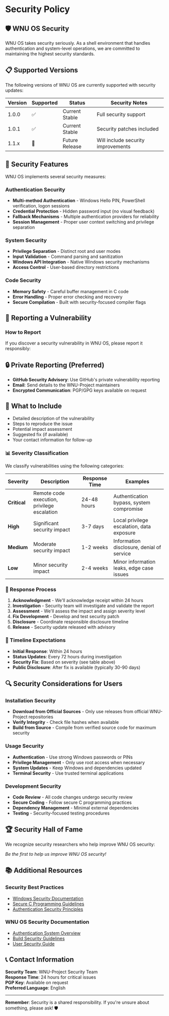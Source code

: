 # Security Policy

## 🛡️ WNU OS Security

WNU OS takes security seriously. As a shell environment that handles authentication and system-level operations, we are committed to maintaining the highest security standards.

## 📋 Supported Versions

The following versions of WNU OS are currently supported with security updates:

| Version | Supported          | Status | Security Notes |
| ------- | ------------------ | ------ | -------------- |
| 1.0.0   | :white_check_mark: | Current Stable | Full security support |
| 1.0.1   | :white_check_mark: | Current Stable | Security patches included |
| 1.1.x   | :construction:     | Future Release | Will include security improvements |

## 🔐 Security Features

WNU OS implements several security measures:

### Authentication Security

- **Multi-method Authentication** - Windows Hello PIN, PowerShell verification, logon sessions
- **Credential Protection** - Hidden password input (no visual feedback)
- **Fallback Mechanisms** - Multiple authentication providers for reliability
- **Session Management** - Proper user context switching and privilege separation

### System Security  

- **Privilege Separation** - Distinct root and user modes
- **Input Validation** - Command parsing and sanitization
- **Windows API Integration** - Native Windows security mechanisms
- **Access Control** - User-based directory restrictions

### Code Security

- **Memory Safety** - Careful buffer management in C code
- **Error Handling** - Proper error checking and recovery
- **Secure Compilation** - Built with security-focused compiler flags

## 🚨 Reporting a Vulnerability

### How to Report

If you discover a security vulnerability in WNU OS, please report it responsibly:

## **🔒 Private Reporting (Preferred)**

- **GitHub Security Advisory**: Use GitHub's private vulnerability reporting
- **Email**: Send details to the WNU-Project maintainers
- **Encrypted Communication**: PGP/GPG keys available on request

## **📝 What to Include**

- Detailed description of the vulnerability
- Steps to reproduce the issue
- Potential impact assessment
- Suggested fix (if available)
- Your contact information for follow-up

### 📊 Severity Classification

We classify vulnerabilities using the following categories:

| Severity | Description | Response Time | Examples |
|----------|-------------|---------------|----------|
| **Critical** | Remote code execution, privilege escalation | 24-48 hours | Authentication bypass, system compromise |
| **High** | Significant security impact | 3-7 days | Local privilege escalation, data exposure |
| **Medium** | Moderate security impact | 1-2 weeks | Information disclosure, denial of service |
| **Low** | Minor security impact | 2-4 weeks | Minor information leaks, edge case issues |

### 🔄 Response Process

1. **Acknowledgment** - We'll acknowledge receipt within 24 hours
2. **Investigation** - Security team will investigate and validate the report
3. **Assessment** - We'll assess the impact and assign severity level
4. **Fix Development** - Develop and test security patch
5. **Disclosure** - Coordinate responsible disclosure timeline
6. **Release** - Security update released with advisory

### 📅 Timeline Expectations

- **Initial Response**: Within 24 hours
- **Status Updates**: Every 72 hours during investigation
- **Security Fix**: Based on severity (see table above)
- **Public Disclosure**: After fix is available (typically 30-90 days)

## 🔍 Security Considerations for Users

### Installation Security

- **Download from Official Sources** - Only use releases from official WNU-Project repositories
- **Verify Integrity** - Check file hashes when available
- **Build from Source** - Compile from verified source code for maximum security

### Usage Security

- **Authentication** - Use strong Windows passwords or PINs
- **Privilege Management** - Only use root access when necessary
- **System Updates** - Keep Windows and dependencies updated
- **Terminal Security** - Use trusted terminal applications

### Development Security

- **Code Review** - All code changes undergo security review
- **Secure Coding** - Follow secure C programming practices
- **Dependency Management** - Minimal external dependencies
- **Testing** - Security-focused testing procedures

## 🏆 Security Hall of Fame

We recognize security researchers who help improve WNU OS security:

<!-- Future contributors will be listed here -->

*Be the first to help us improve WNU OS security!*

## 📚 Additional Resources

### Security Best Practices

- [Windows Security Documentation](https://docs.microsoft.com/en-us/windows/security/)
- [Secure C Programming Guidelines](https://wiki.sei.cmu.edu/confluence/display/c/SEI+CERT+C+Coding+Standard)
- [Authentication Security Principles](https://owasp.org/www-project-authentication-cheat-sheet/)

### WNU OS Security Documentation

- [Authentication System Overview](1.x.x/1.0.x/1.0.0/README.md#authentication)
- [Build Security Guidelines](1.x.x/1.0.x/1.0.0/README.md#building)
- [User Security Guide](1.x.x/1.0.x/1.0.0/README.md#security-features)

## 📞 Contact Information

**Security Team**: WNU-Project Security Team  
**Response Time**: 24 hours for critical issues  
**PGP Key**: Available on request  
**Preferred Language**: English  

---

**Remember**: Security is a shared responsibility. If you're unsure about something, please ask! 🛡️
